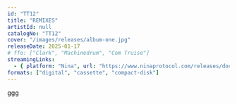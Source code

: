 ```yaml
---
id: "TT12"
title: "REMIXES"
artistId: null
catalogNo: "TT12"
cover: "/images/releases/album-one.jpg"
releaseDate: 2025-01-17
# ffo: ["Clark", "Machinedrum", "Com Truise"]
streamingLinks:
  - { platform: "Nina", url: "https://www.ninaprotocol.com/releases/docents-remixes" }
formats: ["digital", "cassette", "compact-disk"]
---
```


ggg